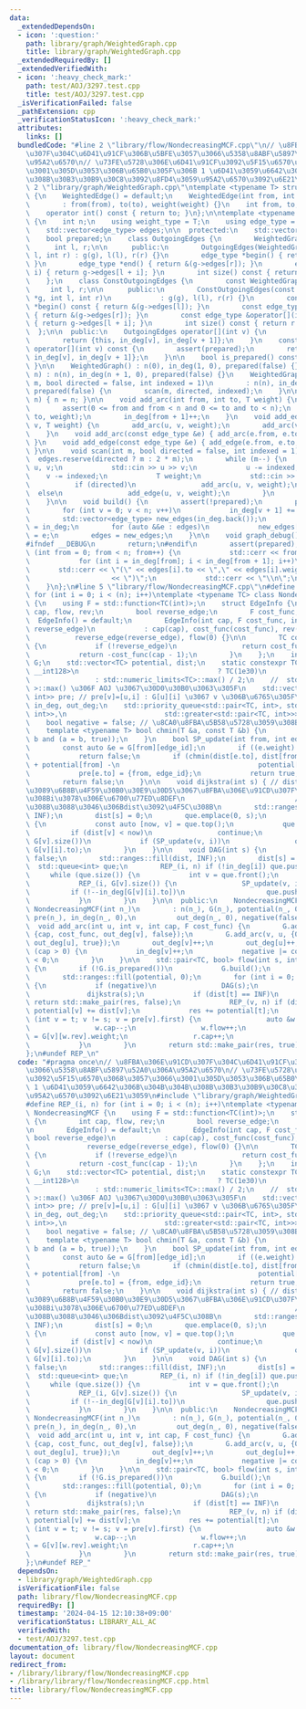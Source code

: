 ```yaml
---
data:
  _extendedDependsOn:
  - icon: ':question:'
    path: library/graph/WeightedGraph.cpp
    title: library/graph/WeightedGraph.cpp
  _extendedRequiredBy: []
  _extendedVerifiedWith:
  - icon: ':heavy_check_mark:'
    path: test/AOJ/3297.test.cpp
    title: test/AOJ/3297.test.cpp
  _isVerificationFailed: false
  _pathExtension: cpp
  _verificationStatusIcon: ':heavy_check_mark:'
  attributes:
    links: []
  bundledCode: "#line 2 \"library/flow/NondecreasingMCF.cpp\"\n// \u8FBA\u306E\u91CD\
    \u307F\u304C\u6D41\u91CF\u306B\u5BFE\u3057\u3066\u5358\u8ABF\u5897\u52A0\u306A\
    \u95A2\u6570\n// \u73FE\u5728\u306E\u6D41\u91CF\u3092\u5F15\u6570\u3068\u3057\u3066\
    \u3001\u305D\u3053\u306B\u65B0\u305F\u306B 1 \u6D41\u3059\u6642\u306B\u304B\u304B\
    \u308B\u30B3\u30B9\u30C8\u3092\u8FD4\u3059\u95A2\u6570\u3092\u6E21\u3059\n#line\
    \ 2 \"library/graph/WeightedGraph.cpp\"\ntemplate <typename T> struct WeightedEdge\
    \ {\n    WeightedEdge() = default;\n    WeightedEdge(int from, int to, T weight)\n\
    \        : from(from), to(to), weight(weight) {}\n    int from, to;\n    T weight;\n\
    \    operator int() const { return to; }\n};\n\ntemplate <typename T> struct WeightedGraph\
    \ {\n    int n;\n    using weight_type = T;\n    using edge_type = WeightedEdge<T>;\n\
    \    std::vector<edge_type> edges;\n\n  protected:\n    std::vector<int> in_deg;\n\
    \    bool prepared;\n    class OutgoingEdges {\n        WeightedGraph *g;\n  \
    \      int l, r;\n\n      public:\n        OutgoingEdges(WeightedGraph *g, int\
    \ l, int r) : g(g), l(l), r(r) {}\n        edge_type *begin() { return &(g->edges[l]);\
    \ }\n        edge_type *end() { return &(g->edges[r]); }\n        edge_type &operator[](int\
    \ i) { return g->edges[l + i]; }\n        int size() const { return r - l; }\n\
    \    };\n    class ConstOutgoingEdges {\n        const WeightedGraph *g;\n   \
    \     int l, r;\n\n      public:\n        ConstOutgoingEdges(const WeightedGraph\
    \ *g, int l, int r)\n            : g(g), l(l), r(r) {}\n        const edge_type\
    \ *begin() const { return &(g->edges[l]); }\n        const edge_type *end() const\
    \ { return &(g->edges[r]); }\n        const edge_type &operator[](int i) const\
    \ { return g->edges[l + i]; }\n        int size() const { return r - l; }\n  \
    \  };\n\n  public:\n    OutgoingEdges operator[](int v) {\n        assert(prepared);\n\
    \        return {this, in_deg[v], in_deg[v + 1]};\n    }\n    const ConstOutgoingEdges\
    \ operator[](int v) const {\n        assert(prepared);\n        return {this,\
    \ in_deg[v], in_deg[v + 1]};\n    }\n\n    bool is_prepared() const { return prepared;\
    \ }\n\n    WeightedGraph() : n(0), in_deg(1, 0), prepared(false) {}\n    WeightedGraph(int\
    \ n) : n(n), in_deg(n + 1, 0), prepared(false) {}\n    WeightedGraph(int n, int\
    \ m, bool directed = false, int indexed = 1)\n        : n(n), in_deg(n + 1, 0),\
    \ prepared(false) {\n        scan(m, directed, indexed);\n    }\n\n    void resize(int\
    \ n) { n = n; }\n\n    void add_arc(int from, int to, T weight) {\n        assert(!prepared);\n\
    \        assert(0 <= from and from < n and 0 <= to and to < n);\n        edges.emplace_back(from,\
    \ to, weight);\n        in_deg[from + 1]++;\n    }\n    void add_edge(int u, int\
    \ v, T weight) {\n        add_arc(u, v, weight);\n        add_arc(v, u, weight);\n\
    \    }\n    void add_arc(const edge_type &e) { add_arc(e.from, e.to, e.weight);\
    \ }\n    void add_edge(const edge_type &e) { add_edge(e.from, e.to, e.weight);\
    \ }\n\n    void scan(int m, bool directed = false, int indexed = 1) {\n      \
    \  edges.reserve(directed ? m : 2 * m);\n        while (m--) {\n            int\
    \ u, v;\n            std::cin >> u >> v;\n            u -= indexed;\n        \
    \    v -= indexed;\n            T weight;\n            std::cin >> weight;\n \
    \           if (directed)\n                add_arc(u, v, weight);\n          \
    \  else\n                add_edge(u, v, weight);\n        }\n        build();\n\
    \    }\n\n    void build() {\n        assert(!prepared);\n        prepared = true;\n\
    \        for (int v = 0; v < n; v++)\n            in_deg[v + 1] += in_deg[v];\n\
    \        std::vector<edge_type> new_edges(in_deg.back());\n        auto counter\
    \ = in_deg;\n        for (auto &&e : edges)\n            new_edges[counter[e.from]++]\
    \ = e;\n        edges = new_edges;\n    }\n\n    void graph_debug() const {\n\
    #ifndef __DEBUG\n        return;\n#endif\n        assert(prepared);\n        for\
    \ (int from = 0; from < n; from++) {\n            std::cerr << from << \";\";\n\
    \            for (int i = in_deg[from]; i < in_deg[from + 1]; i++)\n         \
    \       std::cerr << \"(\" << edges[i].to << \",\" << edges[i].weight\n      \
    \                    << \")\";\n            std::cerr << \"\\n\";\n        }\n\
    \    }\n};\n#line 5 \"library/flow/NondecreasingMCF.cpp\"\n#define REP_(i, n)\
    \ for (int i = 0; i < (n); i++)\ntemplate <typename TC> class NondecreasingMCF\
    \ {\n    using F = std::function<TC(int)>;\n    struct EdgeInfo {\n        int\
    \ cap, flow, rev;\n        bool reverse_edge;\n        F cost_func;\n\n      \
    \  EdgeInfo() = default;\n        EdgeInfo(int cap, F cost_func, int rev, bool\
    \ reverse_edge)\n            : cap(cap), cost_func(cost_func), rev(rev),\n   \
    \           reverse_edge(reverse_edge), flow(0) {}\n\n        TC cost() const\
    \ {\n            if (!reverse_edge)\n                return cost_func(flow);\n\
    \            return -cost_func(cap - 1);\n        }\n    };\n    int n;\n    WeightedGraph<EdgeInfo>\
    \ G;\n    std::vector<TC> potential, dist;\n    static constexpr TC INF = std::is_same_v<TC,\
    \ __int128>\n                                  ? TC(1e30)\n                  \
    \                : std::numeric_limits<TC>::max() / 2;\n    //  std::numeric_limits<__int128\
    \ >::max() \u306F AOJ \u3067\u30D0\u30B0\u3063\u305F\n    std::vector<std::pair<int,\
    \ int>> pre; // pre[v]=[u,i] : G[u][i] \u3067 v \u306B\u6765\u305F\n    std::vector<int>\
    \ in_deg, out_deg;\n    std::priority_queue<std::pair<TC, int>, std::vector<std::pair<TC,\
    \ int>>,\n                        std::greater<std::pair<TC, int>>>\n        que;\n\
    \    bool negative = false; // \u8CA0\u8FBA\u5B58\u5728\u3059\u308B\u304B\n\n\
    \    template <typename T> bool chmin(T &a, const T &b) {\n        return (a >\
    \ b and (a = b, true));\n    }\n    bool SP_update(int from, int edge_id) {\n\
    \        const auto &e = G[from][edge_id];\n        if ((e.weight).cap == 0)\n\
    \            return false;\n        if (chmin(dist[e.to], dist[from] + (e.weight).cost()\
    \ + potential[from] -\n                                  potential[e.to])) {\n\
    \            pre[e.to] = {from, edge_id};\n            return true;\n        }\n\
    \        return false;\n    }\n\n    void dijkstra(int s) { // dist[i]:s\u304B\
    \u3089\u6B8B\u4F59\u30B0\u30E9\u30D5\u3067\u8FBA\u306E\u91CD\u307F\u306B\u3088\
    \u308Bi\u3078\u306E\u6700\u77ED\u8DEF\n                           // \u3068\u306A\
    \u308B\u3088\u3046\u306Bdist\u3092\u4F5C\u308B\n        std::ranges::fill(dist,\
    \ INF);\n        dist[s] = 0;\n        que.emplace(0, s);\n        while (que.size())\
    \ {\n            const auto [now, v] = que.top();\n            que.pop();\n  \
    \          if (dist[v] < now)\n                continue;\n            REP_(i,\
    \ G[v].size())\n            if (SP_update(v, i))\n                que.emplace(dist[G[v][i].to],\
    \ G[v][i].to);\n        }\n    }\n\n    void DAG(int s) {\n        negative =\
    \ false;\n        std::ranges::fill(dist, INF);\n        dist[s] = 0;\n      \
    \  std::queue<int> que;\n        REP_(i, n) if (!in_deg[i]) que.push(i);\n   \
    \     while (que.size()) {\n            int v = que.front();\n            que.pop();\n\
    \            REP_(i, G[v].size()) {\n                SP_update(v, i);\n      \
    \          if (!--in_deg[G[v][i].to])\n                    que.push(G[v][i].to);\n\
    \            }\n        }\n    }\n\n  public:\n    NondecreasingMCF() {}\n   \
    \ NondecreasingMCF(int n_)\n        : n(n_), G(n_), potential(n_, 0), dist(n_),\
    \ pre(n_), in_deg(n_, 0),\n          out_deg(n_, 0), negative(false) {}\n\n  \
    \  void add_arc(int u, int v, int cap, F cost_func) {\n        G.add_arc(u, v,\
    \ {cap, cost_func, out_deg[v], false});\n        G.add_arc(v, u, {0, cost_func,\
    \ out_deg[u], true});\n        out_deg[v]++;\n        out_deg[u]++;\n        if\
    \ (cap > 0) {\n            in_deg[v]++;\n            negative |= cost_func(0)\
    \ < 0;\n        }\n    }\n\n    std::pair<TC, bool> flow(int s, int t, int f)\
    \ {\n        if (!G.is_prepared())\n            G.build();\n        TC res = 0;\n\
    \        std::ranges::fill(potential, 0);\n        for (int i = 0; i < f; i++)\
    \ {\n            if (negative)\n                DAG(s);\n            else\n  \
    \              dijkstra(s);\n            if (dist[t] == INF)\n               \
    \ return std::make_pair(res, false);\n            REP_(v, n) if (dist[v] != INF)\
    \ potential[v] += dist[v];\n            res += potential[t];\n            for\
    \ (int v = t; v != s; v = pre[v].first) {\n                auto &w = G[pre[v].first][pre[v].second].weight;\n\
    \                w.cap--;\n                w.flow++;\n                auto &r\
    \ = G[v][w.rev].weight;\n                r.cap++;\n                r.flow--;\n\
    \            }\n        }\n        return std::make_pair(res, true);\n    }\n\
    };\n#undef REP_\n"
  code: "#pragma once\n// \u8FBA\u306E\u91CD\u307F\u304C\u6D41\u91CF\u306B\u5BFE\u3057\
    \u3066\u5358\u8ABF\u5897\u52A0\u306A\u95A2\u6570\n// \u73FE\u5728\u306E\u6D41\u91CF\
    \u3092\u5F15\u6570\u3068\u3057\u3066\u3001\u305D\u3053\u306B\u65B0\u305F\u306B\
    \ 1 \u6D41\u3059\u6642\u306B\u304B\u304B\u308B\u30B3\u30B9\u30C8\u3092\u8FD4\u3059\
    \u95A2\u6570\u3092\u6E21\u3059\n#include \"library/graph/WeightedGraph.cpp\"\n\
    #define REP_(i, n) for (int i = 0; i < (n); i++)\ntemplate <typename TC> class\
    \ NondecreasingMCF {\n    using F = std::function<TC(int)>;\n    struct EdgeInfo\
    \ {\n        int cap, flow, rev;\n        bool reverse_edge;\n        F cost_func;\n\
    \n        EdgeInfo() = default;\n        EdgeInfo(int cap, F cost_func, int rev,\
    \ bool reverse_edge)\n            : cap(cap), cost_func(cost_func), rev(rev),\n\
    \              reverse_edge(reverse_edge), flow(0) {}\n\n        TC cost() const\
    \ {\n            if (!reverse_edge)\n                return cost_func(flow);\n\
    \            return -cost_func(cap - 1);\n        }\n    };\n    int n;\n    WeightedGraph<EdgeInfo>\
    \ G;\n    std::vector<TC> potential, dist;\n    static constexpr TC INF = std::is_same_v<TC,\
    \ __int128>\n                                  ? TC(1e30)\n                  \
    \                : std::numeric_limits<TC>::max() / 2;\n    //  std::numeric_limits<__int128\
    \ >::max() \u306F AOJ \u3067\u30D0\u30B0\u3063\u305F\n    std::vector<std::pair<int,\
    \ int>> pre; // pre[v]=[u,i] : G[u][i] \u3067 v \u306B\u6765\u305F\n    std::vector<int>\
    \ in_deg, out_deg;\n    std::priority_queue<std::pair<TC, int>, std::vector<std::pair<TC,\
    \ int>>,\n                        std::greater<std::pair<TC, int>>>\n        que;\n\
    \    bool negative = false; // \u8CA0\u8FBA\u5B58\u5728\u3059\u308B\u304B\n\n\
    \    template <typename T> bool chmin(T &a, const T &b) {\n        return (a >\
    \ b and (a = b, true));\n    }\n    bool SP_update(int from, int edge_id) {\n\
    \        const auto &e = G[from][edge_id];\n        if ((e.weight).cap == 0)\n\
    \            return false;\n        if (chmin(dist[e.to], dist[from] + (e.weight).cost()\
    \ + potential[from] -\n                                  potential[e.to])) {\n\
    \            pre[e.to] = {from, edge_id};\n            return true;\n        }\n\
    \        return false;\n    }\n\n    void dijkstra(int s) { // dist[i]:s\u304B\
    \u3089\u6B8B\u4F59\u30B0\u30E9\u30D5\u3067\u8FBA\u306E\u91CD\u307F\u306B\u3088\
    \u308Bi\u3078\u306E\u6700\u77ED\u8DEF\n                           // \u3068\u306A\
    \u308B\u3088\u3046\u306Bdist\u3092\u4F5C\u308B\n        std::ranges::fill(dist,\
    \ INF);\n        dist[s] = 0;\n        que.emplace(0, s);\n        while (que.size())\
    \ {\n            const auto [now, v] = que.top();\n            que.pop();\n  \
    \          if (dist[v] < now)\n                continue;\n            REP_(i,\
    \ G[v].size())\n            if (SP_update(v, i))\n                que.emplace(dist[G[v][i].to],\
    \ G[v][i].to);\n        }\n    }\n\n    void DAG(int s) {\n        negative =\
    \ false;\n        std::ranges::fill(dist, INF);\n        dist[s] = 0;\n      \
    \  std::queue<int> que;\n        REP_(i, n) if (!in_deg[i]) que.push(i);\n   \
    \     while (que.size()) {\n            int v = que.front();\n            que.pop();\n\
    \            REP_(i, G[v].size()) {\n                SP_update(v, i);\n      \
    \          if (!--in_deg[G[v][i].to])\n                    que.push(G[v][i].to);\n\
    \            }\n        }\n    }\n\n  public:\n    NondecreasingMCF() {}\n   \
    \ NondecreasingMCF(int n_)\n        : n(n_), G(n_), potential(n_, 0), dist(n_),\
    \ pre(n_), in_deg(n_, 0),\n          out_deg(n_, 0), negative(false) {}\n\n  \
    \  void add_arc(int u, int v, int cap, F cost_func) {\n        G.add_arc(u, v,\
    \ {cap, cost_func, out_deg[v], false});\n        G.add_arc(v, u, {0, cost_func,\
    \ out_deg[u], true});\n        out_deg[v]++;\n        out_deg[u]++;\n        if\
    \ (cap > 0) {\n            in_deg[v]++;\n            negative |= cost_func(0)\
    \ < 0;\n        }\n    }\n\n    std::pair<TC, bool> flow(int s, int t, int f)\
    \ {\n        if (!G.is_prepared())\n            G.build();\n        TC res = 0;\n\
    \        std::ranges::fill(potential, 0);\n        for (int i = 0; i < f; i++)\
    \ {\n            if (negative)\n                DAG(s);\n            else\n  \
    \              dijkstra(s);\n            if (dist[t] == INF)\n               \
    \ return std::make_pair(res, false);\n            REP_(v, n) if (dist[v] != INF)\
    \ potential[v] += dist[v];\n            res += potential[t];\n            for\
    \ (int v = t; v != s; v = pre[v].first) {\n                auto &w = G[pre[v].first][pre[v].second].weight;\n\
    \                w.cap--;\n                w.flow++;\n                auto &r\
    \ = G[v][w.rev].weight;\n                r.cap++;\n                r.flow--;\n\
    \            }\n        }\n        return std::make_pair(res, true);\n    }\n\
    };\n#undef REP_"
  dependsOn:
  - library/graph/WeightedGraph.cpp
  isVerificationFile: false
  path: library/flow/NondecreasingMCF.cpp
  requiredBy: []
  timestamp: '2024-04-15 12:10:38+09:00'
  verificationStatus: LIBRARY_ALL_AC
  verifiedWith:
  - test/AOJ/3297.test.cpp
documentation_of: library/flow/NondecreasingMCF.cpp
layout: document
redirect_from:
- /library/library/flow/NondecreasingMCF.cpp
- /library/library/flow/NondecreasingMCF.cpp.html
title: library/flow/NondecreasingMCF.cpp
---
```

